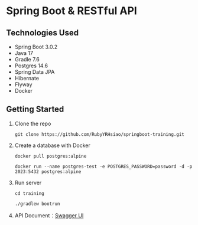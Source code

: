 # Spring Boot & RESTful API

## Technologies Used

- Spring Boot 3.0.2
- Java 17
- Gradle 7.6
- Postgres 14.6
- Spring Data JPA
- Hibernate
- Flyway
- Docker

## Getting Started

1. Clone the repo

   ```
   git clone https://github.com/RubyYRHsiao/springboot-training.git
   ```

2. Create a database with Docker
    ```
    docker pull postgres:alpine
    ```

    ```
    docker run --name postgres-test -e POSTGRES_PASSWORD=password -d -p 2023:5432 postgres:alpine
    ```

3. Run server
   ```
   cd training
   ```
   ```
   ./gradlew bootrun
   ```

4. API Document：[Swagger UI](http://localhost:8080/swagger-ui/index.html#/)
